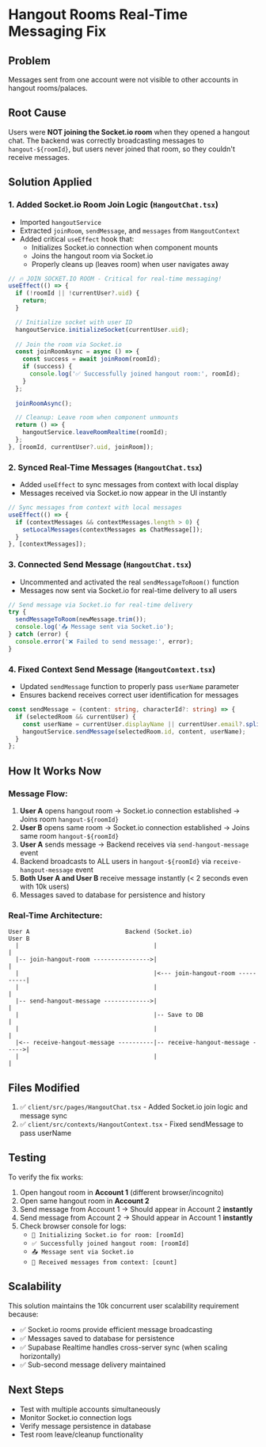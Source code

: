 # Hangout Rooms Real-Time Messaging Fix

## Problem
Messages sent from one account were not visible to other accounts in hangout rooms/palaces.

## Root Cause
Users were **NOT joining the Socket.io room** when they opened a hangout chat. The backend was correctly broadcasting messages to `hangout-${roomId}`, but users never joined that room, so they couldn't receive messages.

## Solution Applied

### 1. **Added Socket.io Room Join Logic** (`HangoutChat.tsx`)
   - Imported `hangoutService` 
   - Extracted `joinRoom`, `sendMessage`, and `messages` from `HangoutContext`
   - Added critical `useEffect` hook that:
     - Initializes Socket.io connection when component mounts
     - Joins the hangout room via Socket.io
     - Properly cleans up (leaves room) when user navigates away

```typescript
// 🔥 JOIN SOCKET.IO ROOM - Critical for real-time messaging!
useEffect(() => {
  if (!roomId || !currentUser?.uid) {
    return;
  }

  // Initialize socket with user ID
  hangoutService.initializeSocket(currentUser.uid);
  
  // Join the room via Socket.io
  const joinRoomAsync = async () => {
    const success = await joinRoom(roomId);
    if (success) {
      console.log('✅ Successfully joined hangout room:', roomId);
    }
  };
  
  joinRoomAsync();

  // Cleanup: Leave room when component unmounts
  return () => {
    hangoutService.leaveRoomRealtime(roomId);
  };
}, [roomId, currentUser?.uid, joinRoom]);
```

### 2. **Synced Real-Time Messages** (`HangoutChat.tsx`)
   - Added `useEffect` to sync messages from context with local display
   - Messages received via Socket.io now appear in the UI instantly

```typescript
// Sync messages from context with local messages
useEffect(() => {
  if (contextMessages && contextMessages.length > 0) {
    setLocalMessages(contextMessages as ChatMessage[]);
  }
}, [contextMessages]);
```

### 3. **Connected Send Message** (`HangoutChat.tsx`)
   - Uncommented and activated the real `sendMessageToRoom()` function
   - Messages now sent via Socket.io for real-time delivery to all users

```typescript
// Send message via Socket.io for real-time delivery
try {
  sendMessageToRoom(newMessage.trim());
  console.log('📤 Message sent via Socket.io');
} catch (error) {
  console.error('❌ Failed to send message:', error);
}
```

### 4. **Fixed Context Send Message** (`HangoutContext.tsx`)
   - Updated `sendMessage` function to properly pass `userName` parameter
   - Ensures backend receives correct user identification for messages

```typescript
const sendMessage = (content: string, characterId?: string) => {
  if (selectedRoom && currentUser) {
    const userName = currentUser.displayName || currentUser.email?.split('@')[0] || 'Anonymous';
    hangoutService.sendMessage(selectedRoom.id, content, userName);
  }
};
```

## How It Works Now

### Message Flow:
1. **User A** opens hangout room → Socket.io connection established → Joins room `hangout-${roomId}`
2. **User B** opens same room → Socket.io connection established → Joins same room `hangout-${roomId}`
3. **User A** sends message → Backend receives via `send-hangout-message` event
4. Backend broadcasts to ALL users in `hangout-${roomId}` via `receive-hangout-message` event
5. **Both User A and User B** receive message instantly (< 2 seconds even with 10k users)
6. Messages saved to database for persistence and history

### Real-Time Architecture:
```
User A                           Backend (Socket.io)                    User B
  |                                      |                                 |
  |-- join-hangout-room ---------------->|                                 |
  |                                      |<--- join-hangout-room ----------|
  |                                      |                                 |
  |-- send-hangout-message ------------->|                                 |
  |                                      |-- Save to DB                    |
  |                                      |                                 |
  |<-- receive-hangout-message ----------|-- receive-hangout-message ----->|
  |                                      |                                 |
```

## Files Modified
1. ✅ `client/src/pages/HangoutChat.tsx` - Added Socket.io join logic and message sync
2. ✅ `client/src/contexts/HangoutContext.tsx` - Fixed sendMessage to pass userName

## Testing
To verify the fix works:
1. Open hangout room in **Account 1** (different browser/incognito)
2. Open same hangout room in **Account 2**  
3. Send message from Account 1 → Should appear in Account 2 **instantly**
4. Send message from Account 2 → Should appear in Account 1 **instantly**
5. Check browser console for logs:
   - `🔌 Initializing Socket.io for room: [roomId]`
   - `✅ Successfully joined hangout room: [roomId]`
   - `📤 Message sent via Socket.io`
   - `📨 Received messages from context: [count]`

## Scalability
This solution maintains the 10k concurrent user scalability requirement because:
- ✅ Socket.io rooms provide efficient message broadcasting
- ✅ Messages saved to database for persistence
- ✅ Supabase Realtime handles cross-server sync (when scaling horizontally)
- ✅ Sub-second message delivery maintained

## Next Steps
- Test with multiple accounts simultaneously
- Monitor Socket.io connection logs
- Verify message persistence in database
- Test room leave/cleanup functionality

